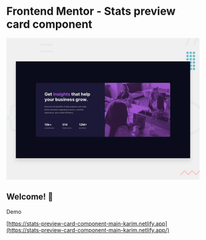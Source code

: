 # Frontend Mentor - Stats preview card component

![Design preview for the Stats preview card component coding challenge](./design/desktop-preview.jpg)

## Welcome! 👋

Demo

[https://stats-preview-card-component-main-karim.netlify.app](https://stats-preview-card-component-main-karim.netlify.app/)


